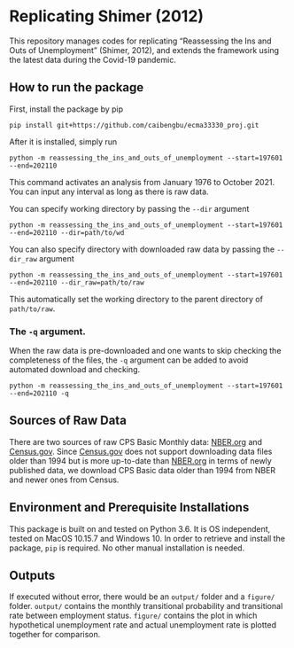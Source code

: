 # Replicating Shimer (2012)

This repository manages codes for replicating “Reassessing the Ins and Outs of Unemployment” (Shimer, 2012), and extends the framework using the latest data during the Covid-19 pandemic.

## How to run the package
First, install the package by pip
```
pip install git+https://github.com/caibengbu/ecma33330_proj.git
```
After it is installed, simply run
```
python -m reassessing_the_ins_and_outs_of_unemployment --start=197601 --end=202110
```
This command activates an analysis from January 1976 to October 2021. You can input any interval as long as there is raw data.

You can specify working directory by passing the `--dir` argument
```
python -m reassessing_the_ins_and_outs_of_unemployment --start=197601 --end=202110 --dir=path/to/wd
```
You can also specify directory with downloaded raw data by passing the `--dir_raw` argument
```
python -m reassessing_the_ins_and_outs_of_unemployment --start=197601 --end=202110 --dir_raw=path/to/raw
```
This automatically set the working directory to the parent directory of `path/to/raw`.

### The `-q` argument.
When the raw data is pre-downloaded and one wants to skip checking the completeness of the files, the `-q` argument can be added to avoid automated download and checking.
```
python -m reassessing_the_ins_and_outs_of_unemployment --start=197601 --end=202110 -q
```

## Sources of Raw Data
There are two sources of raw CPS Basic Monthly data: [NBER.org](https://data.nber.org/cps-basic2/) and [Census.gov](https://www.census.gov/data/datasets/time-series/demo/cps/cps-basic.html). Since [Census.gov](https://www.census.gov/data/datasets/time-series/demo/cps/cps-basic.html) does not support downloading data files older than 1994 but is more up-to-date than [NBER.org](https://data.nber.org/cps-basic2/) in terms of newly published data, we download CPS Basic data older than 1994 from NBER and newer ones from Census.

## Environment and Prerequisite Installations
This package is built on and tested on Python 3.6. It is OS independent, tested on MacOS 10.15.7 and Windows 10. In order to retrieve and install the package, `pip` is required. No other manual installation is needed.

## Outputs
If executed without error, there would be an `output/` folder and a `figure/` folder. `output/` contains the monthly transitional probability and transitional rate between employment status. `figure/` contains the plot in which hypothetical unemployment rate and actual unemployment rate is plotted together for comparison.
